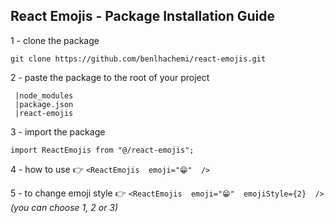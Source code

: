 ## React Emojis - Package  Installation Guide

1 - clone the package

    git clone https://github.com/benlhachemi/react-emojis.git

2 - paste the package to the root of your project
   
     |node_modules
     |package.json
     |react-emojis

3 - import the package

    import ReactEmojis from "@/react-emojis";
    

4 - how to use 👉 `<ReactEmojis  emoji="😁"  />`

5 - to change emoji style 👉 `<ReactEmojis  emoji="😁"  emojiStyle={2}  />` 
*(you can choose 1, 2 or 3)*


  
